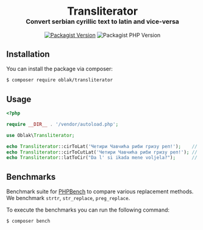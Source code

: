 <div align="center">

<h1 align="center" style="border-bottom: none; margin-bottom: 0px">Transliterator</h1>
<h3 align="center" style="margin-top: 0px">Convert serbian cyrillic text to latin and vice-versa</h3>


[![Packagist Version](https://img.shields.io/packagist/v/oblak/transliterator?label=Release&style=flat-square)](https://packagist.org/packages/oblak/transliterator)
![Packagist PHP Version](https://img.shields.io/packagist/dependency-v/oblak/transliterator/php?label=PHP&logo=php&logoColor=white&logoSize=auto&style=flat-square)

</div>


## Installation

You can install the package via composer:

```bash
$ composer require oblak/transliterator
```

## Usage

```php
<?php

require __DIR__ . '/vendor/autoload.php';

use Oblak\Transliterator;

echo Transliterator::cirToLat('Четири Чавчића риби гризу реп!');    // Četiri Čavčića ribi grizu rep
echo Transliterator::cirToCutLat('Четири Чавчића риби гризу реп!'); // Cetiri Cavcica ribi grizu rep
echo Transliterator::latToCir("Da l' si ikada mene voljela?");      // Да л' си икада мене вољела?

```
## Benchmarks

Benchmark suite for [PHPBench](https://github.com/phpbench/phpbench) to compare various replacement methods.  
We benchmark `strtr`, `str_replace`, `preg_replace`.

To execute the benchmarks you can run the following command:

```bash
$ composer bench
```


